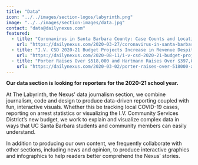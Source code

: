 ```yaml
---
title: "Data"
icon: "../../images/section-logos/labyrinth.png"
image: "../../images/section-images/data.jpg"
contact: "data@dailynexus.com"
featured:
  - title: "Coronavirus in Santa Barbara County: Case Counts and Locations"
    url: "https://dailynexus.com/2020-03-27/coronavirus-in-santa-barbara-county-case-counts-and-locations/"
  - title: "I.V. CSD 2020-21 Budget Projects Increase in Revenue Despite Coronavirus"
    url: "https://dailynexus.com/2020-08-11/i-v-csd-2020-21-budget-projects-increase-in-revenue-despite-coronavirus/"
  - title: "Porter Raises Over $518,000 and Hartmann Raises Over $397,000 in 3rd District Supervisor Race"
    url: "https://dailynexus.com/2020-03-02/porter-raises-over-518000-and-hartmann-raises-over-397000-in-3rd-district-supervisor-race/"
---
```

**Our data section is looking for reporters for the 2020-21 school year.**

At The Labyrinth, the Nexus’ data journalism section, we combine journalism, code and design to produce data-driven reporting coupled with fun, interactive visuals. Whether this be tracking local COVID-19 cases, reporting on arrest statistics or visualizing the I.V. Community Services District’s new budget, we work to explain and visualize complex data in ways that UC Santa Barbara students and community members can easily understand.

In addition to producing our own content, we frequently collaborate with other sections, including news and opinion, to produce interactive graphics and infographics to help readers better comprehend the Nexus’ stories.
